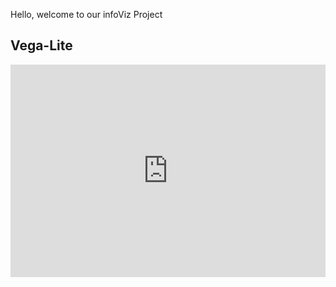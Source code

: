Hello, welcome to our infoViz Project

<html>
  <h2>Vega-Lite</h2>
  <iframe width="100%" height="340" frameborder="0"
  src="https://observablehq.com/embed/@bowen1206/vega-lite-assignment?cells=ex3"></iframe>
  
</html>
